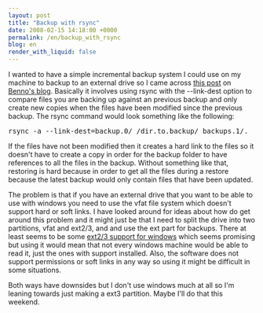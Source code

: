 ```yaml
---
layout: post
title: "Backup with rsync"
date: 2008-02-15 14:18:00 +0000
permalink: /en/backup_with_rsync
blog: en
render_with_liquid: false
---
```


<p>I wanted to have a simple incremental backup system I could use on my machine to backup to an external drive so I came across <a href="http://benno.id.au/blog/2007/05/30/rsync-backup">this post</a> on <a href="http://benno.id.au/blog/">Benno's blog</a>. Basically it involves using rsync with the --link-dest option to compare files you are backing up against an previous backup and only create new copies when the files have been modified since the previous backup. The rsync command would look something like the following:</p>
<pre>rsync -a --link-dest=backup.0/ /dir.to.backup/ backups.1/. </pre>
<p>If the files have not been modified then it creates a hard link to the files so it doesn't have to create a copy in order for the backup folder to have references to all the files in the backup. Without something like that, restoring is hard because in order to get all the files during a restore because the latest backup would only contain files that have been updated.</p><p>The problem is that if you have an external drive that you want to be able to use with windows you need to use the vfat file system which doesn't support hard or soft links. I have looked around for ideas about how do get around this problem and it might just be that I need to split the drive into two partitions, vfat and ext2/3, and and use the ext part for backups. There at least seems to be some <a href="http://www.fs-driver.org/">ext2/3 support for windows</a> which seems promising but using it would mean that not every windows machine would be able to read it, just the ones with support installed. Also, the software does not support permissions or soft links in any way so using it might be difficult in some situations. </p><p>Both ways have downsides but I don't use windows much at all so I'm leaning towards just making a ext3 partition. Maybe I'll do that this weekend. </p>